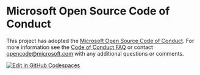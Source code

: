 # Microsoft Open Source Code of Conduct

This project has adopted the [Microsoft Open Source Code of Conduct](https://opensource.microsoft.com/codeofconduct/).
For more information see the [Code of Conduct FAQ](https://opensource.microsoft.com/codeofconduct/faq/) or contact [opencode@microsoft.com](mailto:opencode@microsoft.com) with any additional questions or comments.

[![Edit in GitHub Codespaces](https://github.com/codespaces/badge.svg)](https://codespaces.new/MicrosoftDocs/community-content)
